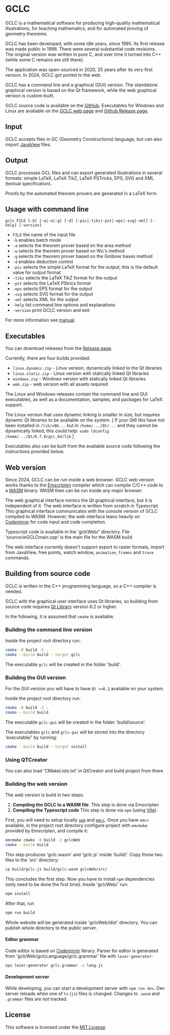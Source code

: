 # GCLC

GCLC is a mathematical software for producing high-quality mathematical
illustrations, for teaching mathematics, and for automated proving of
geometry theorems.

GCLC has been developed, with some idle years, since 1995. Its first
release was made public in 1996. There were several substantial
code revisions. The original version was written in pure C, and over time it
turned into C++ (while some C remains are still there).

The application was open-sourced in 2020, 25 years after its very first version.
In 2024, GCLC got ported to the web.

GCLC has a command line and a graphical (GUI) version. The standalone graphical
version is based on the Qt framework, while the web graphical version is custom-built.

GCLC source code is available on the [GitHub](https://github.com/janicicpredrag/gclc).
Executables for Windows and Linux are available on
the [GCLC web page](http://www.matf.bg.ac.rs/~janicic/gclc/)
and [Github Release page](https://github.com/janicicpredrag/gclc/releases).

## Input

GCLC accepts files in GC (Geometry Constructions) language, but can also import [JavaView](http://www.javaview.de/) files.

## Output

GCLC processes GCL files and can export generated illustrations in several
formats: simple LaTeX, LaTeX TikZ, LaTeX PSTricks, EPS, SVG and XML (textual specification).

Proofs by the automated theorem provers are generated in a LaTeX form.

## Usage with command line

```
gclc FILE [-b] [-a|-w|-g] [-d] [-pic|-tikz|-pst|-eps|-svg|-xml] [-help] [-version]
```

- `FILE` the name of the input file
- `-b` enables batch mode
- `-a` selects the theorem prover based on the area method
- `-w` selects the theorem prover based on Wu's method
- `-g` selects the theorem prover based on the Gröbner bases method
- `-d` enables deduction control
- `-pic` selects the simple LaTeX format for the output; this is the default value for output format
- `-tikz` selects the LaTeX TikZ format for the output
- `-pst` selects the LaTeX PStrics format
- `-eps` selects EPS format for the output
- `-svg` selects SVG format for the output
- `-xml` selects XML for the output
- `-help` list command line options and explanations
- `-version` print GCLC version and exit

For more information see [manual](manual/gclc_man.pdf).

## Executables

You can download releases from the
[Release page](https://github.com/janicicpredrag/gclc/releases).

Currently, there are four builds provided:

- `linux.dynamic.zip` - Linux version, dynamically linked to the Qt libraries
- `linux.static.zip` - Linux version with statically linked Qt libraries
- `windows.zip` - Windows version with statically linked Qt libraries
- `web.zip` - web version with all assets required

The Linux and Windows releases contain the command line and GUI executables, as well as
a documentation, samples, and packages for LaTeX support.

The Linux version that uses dynamic linking is smaller in size, but requires
dynamic Qt libraries to be available on the system. [ If your Qt6 libs have 
not been installed in `/lib/x86...` but in `/home/.../Qt/...` 
and they cannot be dynamically linked, this could help:
`sudo ldconfig /home/.../Qt/6.7.0/gcc_64/lib` ]

Executables also can be built from the available source code following the
instructions provided below.

## Web version

Since 2024, GCLC can be run inside a web browser.
GCLC web version works thanks to the [Emscripten](https://emscripten.org/)
compiler which can compile C/C++ code to a [WASM](https://webassembly.org/)
binary. WASM then can be run inside any major browser.

The web graphical interface mimics the Qt graphical interface, but it is
independent of it. The web interface is written from scratch in Typescript.
This graphical interface communicates with the console version of GCLC compiled to WASM.
However, the web interface leans heavily on [Codemirror](https://codemirror.net/) for
code input and code completion.

Typescript code is available in the 'gclcWeb/' directory. File 'source/wGCLCmain.cpp'
is the main file for the WASM build.

The web interface currently doesn't support export to raster formats, import from JavaView,
free points, watch window, `animation_frames` and `trace` commands.

## Building from source code

GCLC is written in the C++ programming language, so a C++ compiler is needed.

GCLC with the graphical user interface uses Qt libraries, so
building from source code requires [Qt Library](https://www.qt.io/)
version 6.2 or higher.

In the following, it is assumed that `cmake` is available.

### Building the command line version

Inside the project root directory run:

```bash
cmake -B build -S .
cmake --build build --target gclc
```

The executable `gclc` will be created in the folder 'build'.

### Building the GUI version

For the GUI version you will have to have `Qt >=6.2` available on your system.

Inside the project root directory run:

```bash
cmake -B build -S .
cmake --build build
```

The executable `gclc-gui` will be created in the folder 'build/source'.

The executables `gclc` and `gclc-gui` will be stored into the directory 'executable/' by running:

```bash
cmake --build build --target install
```

### Using QTCreator

You can also load 'CMakeLists.txt' in QtCreator and build project from there.

### Building the web version

The web version is build in two steps:

1.  **Compiling the GCLC to a WASM file**. This step is done via Emscripten
2.  **Compiling the Typescript code** This step is done via `npm`
    (using [Vite](https://vitejs.dev/)).

First, you will need to setup locally
[`npm`](https://docs.npmjs.com/downloading-and-installing-node-js-and-npm) and
[`emcc`](https://emscripten.org/docs/getting_started/downloads.html). Once you have `emcc` available,
in the project root directory configure project with `emcmake` provided by Emscripten, and compile it:

```bash
emcmake cmake -B build -S gclcWeb
cmake --build build
```

This step produces 'gclc.wasm' and 'gclc.js' inside 'build/'. Copy those two files to the 'src' directory:

```bash
cp build/gclc.js build/gclc.wasm gclcWeb/src/
```

This concludes the first step. Now you have to install `npm` dependencies (only need to be done the first time).
Inside 'gclcWeb/' run:

```bash
npm install
```

After that, run

```bash
npm run build
```

Whole website will be generated inside 'gclcWeb/dist' directory. You can publish
whole directory to the public server.

#### Editor grammar

Code editor is based on [Codemirror](https://codemirror.net/) library. Parser for
editor is generated from 'gclcWeb/gclcLanguage/gclc.grammar' file with `lezer-generator`:

```bash
npx lezer-generator gclc.grammar -o lang.js
```

#### Development server

While developing, you can start a development server with `npm run dev`. Dev server
reloads when one of `ts` (`js`) files is changed.
Changes to `.wasm` and `.grammar` files are not tracked.

## License

This software is licensed under the [MIT License](LICENSE.md).
